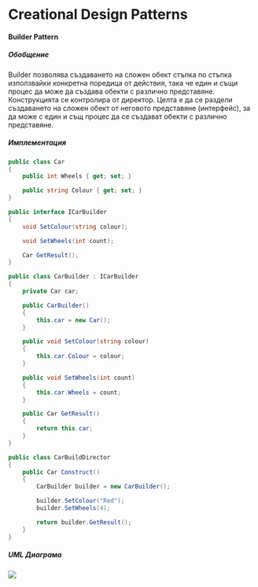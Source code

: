 # Creational Design Patterns

#### **Builder Pattern** ####

##### Обобщение
Builder позволява създаването на сложен обект стъпка по стъпка използвайки конкретна поредица от действия, така че един и същи процес да може да създава обекти с различно представяне. Конструкцията се контролира от директор.
Целта е да се раздели създаването на сложен обект от неговото представяне (интерфейс), за да може с един и същ процес да се създават обекти с различно представяне.

##### Имплементация

```c#   
public class Car
{
    public int Wheels { get; set; }

    public string Colour { get; set; }
}

public interface ICarBuilder
{
    void SetColour(string colour);

    void SetWheels(int count);

    Car GetResult();
}

public class CarBuilder : ICarBuilder
{
    private Car car;

    public CarBuilder()
    {
        this.car = new Car();
    }

    public void SetColour(string colour)
    {
        this.car.Colour = colour;
    }

    public void SetWheels(int count)
    {
        this.car.Wheels = count;
    }

    public Car GetResult()
    {
        return this.car;
    }
}

public class CarBuildDirector
{
    public Car Construct()
    {
        CarBuilder builder = new CarBuilder();

        builder.SetColour("Red");
        builder.SetWheels(4);

        return builder.GetResult();
    }
}
```

##### UML Диаграма

![](https://upload.wikimedia.org/wikipedia/commons/thumb/f/f3/Builder_UML_class_diagram.svg/500px-Builder_UML_class_diagram.svg.png)

